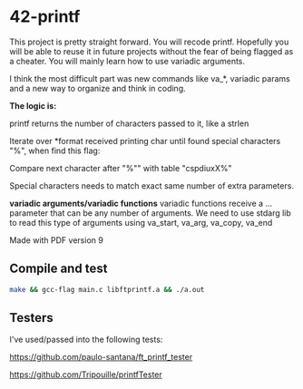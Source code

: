 # 42-printf
This project is pretty straight forward. You will recode printf. Hopefully you will be able to reuse it in future projects without the fear of being flagged as a cheater. You will mainly learn how to use variadic arguments.

I think the most difficult part was new commands like va_*, variadic params and a new way to organize and think in coding.

**The logic is:**

printf returns the number of characters passed to it, like a strlen

Iterate over *format received printing char until found special characters "%",
when find this flag:

Compare next character after "%"" with table "cspdiuxX%"

Special characters needs to match exact same number of extra parameters.

**variadic arguments/variadic functions**
variadic functions receive a ... parameter that can be any number of arguments. We need to use stdarg lib to read this type of arguments using va_start, va_arg, va_copy, va_end

Made with PDF version 9

## Compile and test
```sh
make && gcc-flag main.c libftprintf.a && ./a.out
```

## Testers
I've used/passed into the following tests:

https://github.com/paulo-santana/ft_printf_tester

https://github.com/Tripouille/printfTester
